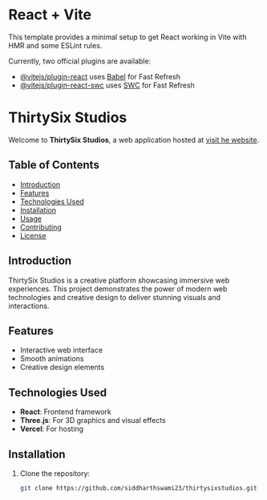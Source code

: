 # React + Vite

This template provides a minimal setup to get React working in Vite with HMR and some ESLint rules.

Currently, two official plugins are available:

- [@vitejs/plugin-react](https://github.com/vitejs/vite-plugin-react/blob/main/packages/plugin-react/README.md) uses [Babel](https://babeljs.io/) for Fast Refresh
- [@vitejs/plugin-react-swc](https://github.com/vitejs/vite-plugin-react-swc) uses [SWC](https://swc.rs/) for Fast Refresh

# ThirtySix Studios

Welcome to **ThirtySix Studios**, a web application hosted at [visit he website](https://thirtysixstudiosbysid.vercel.app).

## Table of Contents

- [Introduction](#introduction)
- [Features](#features)
- [Technologies Used](#technologies-used)
- [Installation](#installation)
- [Usage](#usage)
- [Contributing](#contributing)
- [License](#license)

## Introduction

ThirtySix Studios is a creative platform showcasing immersive web experiences. This project demonstrates the power of modern web technologies and creative design to deliver stunning visuals and interactions.

## Features

- Interactive web interface
- Smooth animations
- Creative design elements

## Technologies Used

- **React**: Frontend framework
- **Three.js**: For 3D graphics and visual effects
- **Vercel**: For hosting

## Installation

1. Clone the repository:
   ```bash
   git clone https://github.com/siddharthswami23/thirtysixstudios.git
